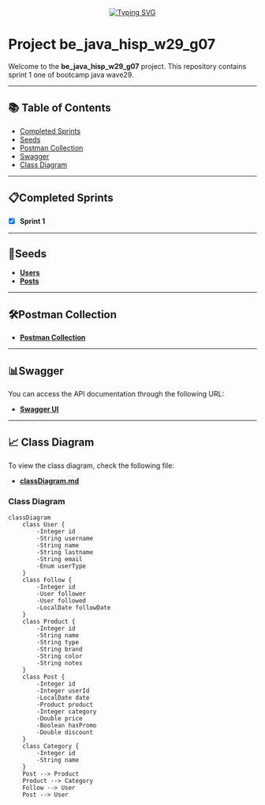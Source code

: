 <div align="center">
<a href="https://git.io/typing-svg"><img src="https://readme-typing-svg.demolab.com?font=Fira+Code&weight=450&size=30&pause=1000&color=2798F7&width=435&lines=Welcome!+We+are+Group+7" alt="Typing SVG" /></a>
</div>

# Project be_java_hisp_w29_g07

Welcome to the **be_java_hisp_w29_g07** project. This repository contains sprint 1 one of bootcamp java wave29.

---

## 📚 Table of Contents

- [Completed Sprints](#completed-sprints)
- [Seeds](#seeds)
- [Postman Collection](#postman-collection)
- [Swagger](#swagger)
- [Class Diagram](#-class-diagram)

---

## 📋Completed Sprints
- [x] **Sprint 1**


---

## 🌱Seeds

- **[Users](./src/main/resources/users.json)**  
- **[Posts](./src/main/resources/posts.json)**  

---

## 🛠️Postman Collection
- **[Postman Collection](./src/main/resources/postman_collection.json)**  


---

## 📊Swagger

You can access the API documentation through the following URL:

- **[Swagger UI](http://localhost:8080/swagger-ui/index.html#/)**

---

## 📈 Class Diagram

To view the class diagram, check the following file:

- **[classDiagram.md](./src/main/resources/classDiagram.md)**

### Class Diagram

```mermaid
classDiagram
    class User {
        -Integer id
        -String username
        -String name
        -String lastname
        -String email
        -Enum userType
    }
    class Follow {
        -Integer id
        -User follower
        -User followed
        -LocalDate followDate
    }
    class Product {
        -Integer id
        -String name
        -String type
        -String brand
        -String color
        -String notes
    }
    class Post {
        -Integer id
        -Integer userId
        -LocalDate date
        -Product product
        -Integer category
        -Double price
        -Boolean hasPromo
        -Double discount
    }
    class Category {
        -Integer id
        -String name
    }
    Post --> Product
    Product --> Category
    Follow --> User
    Post --> User